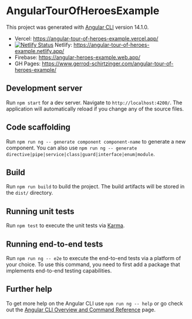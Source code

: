 # AngularTourOfHeroesExample

This project was generated with [Angular CLI](https://github.com/angular/angular-cli) version 14.1.0.

- Vercel: <https://angular-tour-of-heroes-example.vercel.app/>
- [![Netlify Status](https://api.netlify.com/api/v1/badges/6e251572-448d-48ed-a7f8-5f1f8134cffa/deploy-status)](https://app.netlify.com/sites/angular-tour-of-heroes-example/deploys) Netlify: <https://angular-tour-of-heroes-example.netlify.app/>
- Firebase: <https://angular-heroes-example.web.app/>
- GH Pages: <https://www.gerrod-schirtzinger.com/angular-tour-of-heroes-example/>

## Development server

Run `npm start` for a dev server. Navigate to `http://localhost:4200/`. The application will automatically reload if you change any of the source files.

## Code scaffolding

Run `npm run ng -- generate component component-name` to generate a new component. You can also use `npm run ng -- generate directive|pipe|service|class|guard|interface|enum|module`.

## Build

Run `npm run build` to build the project. The build artifacts will be stored in the `dist/` directory.

## Running unit tests

Run `npm test` to execute the unit tests via [Karma](https://karma-runner.github.io).

## Running end-to-end tests

Run `npm run ng -- e2e` to execute the end-to-end tests via a platform of your choice. To use this command, you need to first add a package that implements end-to-end testing capabilities.

## Further help

To get more help on the Angular CLI use `npm run ng -- help` or go check out the [Angular CLI Overview and Command Reference](https://angular.io/cli) page.
